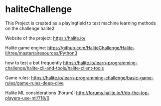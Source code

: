 # haliteChallenge

This Project is created as a playingfield to test machine learning methods on the challenge halite2.

Website of the project: 
https://halite.io/ 

Halite game engine:
https://github.com/HaliteChallenge/Halite-II/tree/master/airesources/Python3

how to test a bot frequently
https://halite.io/learn-programming-challenge/halite-cli-and-tools/halite-client-tools

Game rules:
https://halite.io/learn-programming-challenge/basic-game-rules/game-rules-deep-dive

Halite ML considerations (Forum):
http://forums.halite.io/t/do-the-top-players-use-ml/718/6

